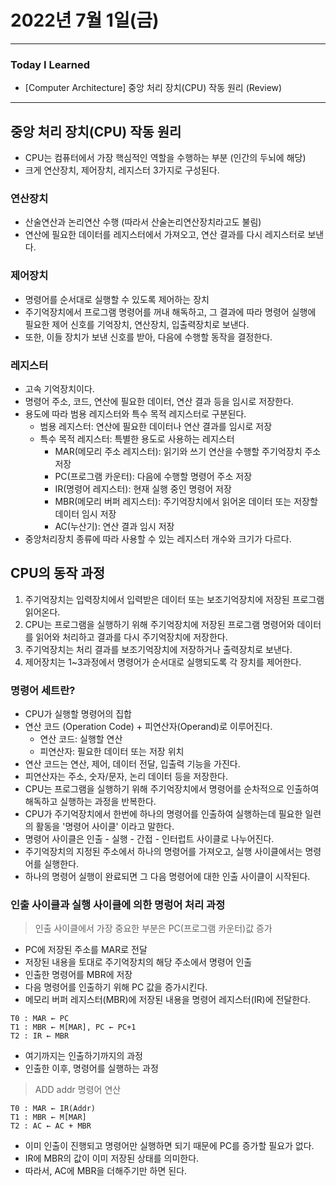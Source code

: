 # 2022년 7월 1일(금)

---

### Today I Learned

- [Computer Architecture] 중앙 처리 장치(CPU) 작동 원리 (Review)

----

## 중앙 처리 장치(CPU) 작동 원리 

- CPU는 컴퓨터에서 가장 핵심적인 역할을 수행하는 부분 (인간의 두뇌에 해당)
- 크게 연산장치, 제어장치, 레지스터 3가지로 구성된다.

### 연산장치

- 산술연산과 논리연산 수행 (따라서 산술논리연산장치라고도 불림)
- 연산에 필요한 데이터를 레지스터에서 가져오고, 연산 결과를 다시 레지스터로 보낸다.

### 제어장치

- 명령어를 순서대로 실행할 수 있도록 제어하는 장치
- 주기억장치에서 프로그램 명령어를 꺼내 해독하고, 그 결과에 따라 명령어 실행에 필요한 제어 신호를 기억장치, 연산장치, 입출력장치로 보낸다.
- 또한, 이들 장치가 보낸 신호를 받아, 다음에 수행할 동작을 결정한다.

### 레지스터 

- 고속 기억장치이다.
- 명령어 주소, 코드, 연산에 필요한 데이터, 연산 결과 등을 임시로 저장한다.
- 용도에 따라 범용 레지스터와 특수 목적 레지스터로 구분된다.
  - 범용 레지스터: 연산에 필요한 데이터나 연산 결과를 임시로 저장
  - 특수 목적 레지스터: 특별한 용도로 사용하는 레지스터 
    - MAR(메모리 주소 레지스터): 읽기와 쓰기 연산을 수행할 주기억장치 주소 저장
    - PC(프로그램 카운터): 다음에 수행할 명령어 주소 저장 
    - IR(명령어 레지스터): 현재 실행 중인 명령어 저장
    - MBR(메모리 버퍼 레지스터): 주기억장치에서 읽어온 데이터 또는 저장할 데이터 임시 저장
    - AC(누산기): 연산 결과 임시 저장 
- 중앙처리장치 종류에 따라 사용할 수 있는 레지스터 개수와 크기가 다르다.

## CPU의 동작 과정 

1. 주기억장치는 입력장치에서 입력받은 데이터 또는 보조기억장치에 저장된 프로그램 읽어온다.
2. CPU는 프로그램을 실행하기 위해 주기억장치에 저장된 프로그램 명령어와 데이터를 읽어와 처리하고 결과를 다시 주기억장치에 저장한다.
3. 주기억장치는 처리 결과를 보조기억장치에 저장하거나 출력장치로 보낸다.
4. 제어장치는 1~3과정에서 명령어가 순서대로 실행되도록 각 장치를 제어한다.

### 명령어 세트란?

- CPU가 실행할 명령어의 집합 
- 연산 코드 (Operation Code) + 피연산자(Operand)로 이루어진다.
  - 연산 코드: 실행할 연산 
  - 피연산자: 필요한 데이터 또는 저장 위치 
- 연산 코드는 연산, 제어, 데이터 전달, 입출력 기능을 가진다.
- 피연산자는 주소, 숫자/문자, 논리 데이터 등을 저장한다.
- CPU는 프로그램을 실행하기 위해 주기억장치에서 명령어를 순차적으로 인출하여 해독하고 실행하는 과정을 반복한다. 
- CPU가 주기억장치에서 한번에 하나의 명령어를 인출하여 실행하는데 필요한 일련의 활동을 '명령어 사이클' 이라고 말한다.
- 명령어 사이클은 인출 - 실행 - 간접 - 인터럽트 사이클로 나누어진다.
- 주기억장치의 지정된 주소에서 하나의 명령어를 가져오고, 실행 사이클에서는 명령어를 실행한다.
- 하나의 명령어 실행이 완료되면 그 다음 명령어에 대한 인출 사이클이 시작된다.

### 인출 사이클과 실행 사이클에 의한 명렁어 처리 과정 

> 인출 사이클에서 가장 중요한 부분은 PC(프로그램 카운터)값 증가

- PC에 저장된 주소를 MAR로 전달 
- 저장된 내용을 토대로 주기억장치의 해당 주소에서 명령어 인출 
- 인출한 명령어를 MBR에 저장
- 다음 명령어를 인출하기 위해 PC 값을 증가시킨다.
- 메모리 버퍼 레지스터(MBR)에 저장된 내용을 명령어 레지스터(IR)에 전달한다.

```
T0 : MAR ← PC
T1 : MBR ← M[MAR], PC ← PC+1
T2 : IR ← MBR
```

- 여기까지는 인출하기까지의 과정 
- 인출한 이후, 명령어를 실행하는 과정 

> ADD addr 명령어 연산

```
T0 : MAR ← IR(Addr)
T1 : MBR ← M[MAR]
T2 : AC ← AC + MBR
```

- 이미 인출이 진행되고 명령어만 실행하면 되기 때문에 PC를 증가할 필요가 없다.
- IR에 MBR의 값이 이미 저장된 상태를 의미한다.
- 따라서, AC에 MBR을 더해주기만 하면 된다. 